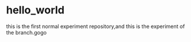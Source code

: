 # hello_world
this is the first normal experiment repository,and this is the experiment of the branch.gogo
